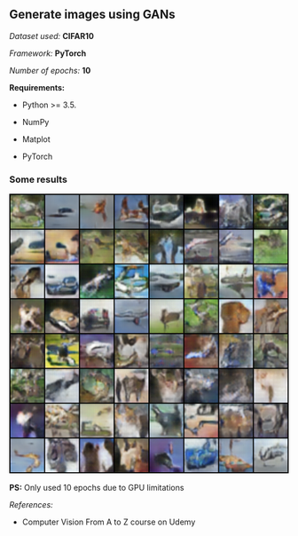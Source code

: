 ## Generate images using GANs

*Dataset used:* **CIFAR10**

*Framework:* **PyTorch**

*Number of epochs:* **10**


**Requirements:**

 - Python >= 3.5.
 
 - NumPy

 - Matplot

 - PyTorch


### Some results
![results](fake_samples_epoch_010_batch_700.png)

**PS:** Only used 10 epochs due to GPU limitations

*References:* <br>
 - Computer Vision From A to Z course on Udemy
